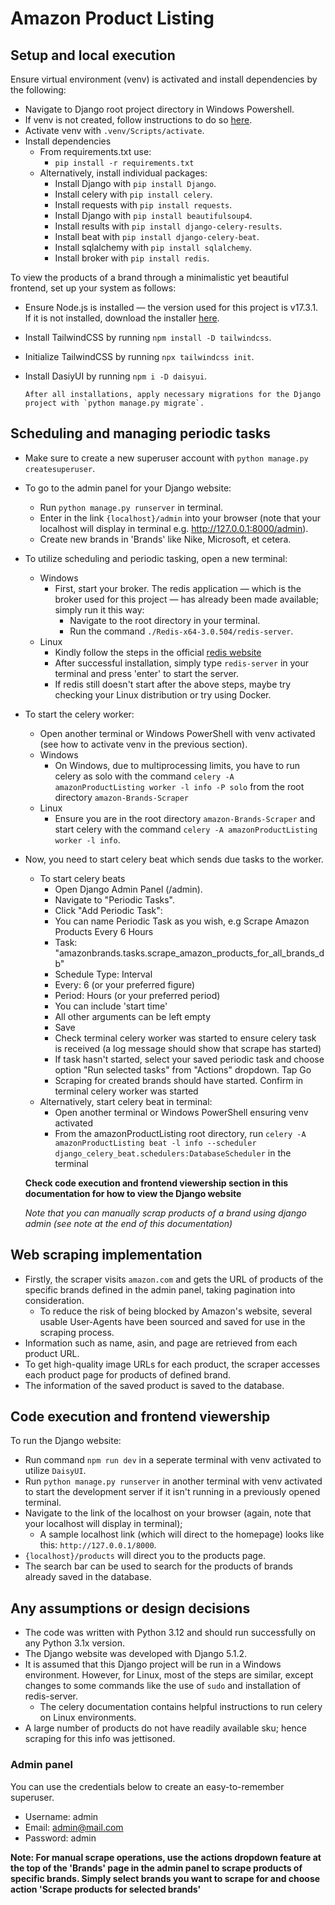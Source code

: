 # Amazon Product Listing
## Setup and local execution

Ensure virtual environment (venv) is activated and install dependencies by the following:
- Navigate to Django root project directory in Windows Powershell.
- If venv is not created, follow instructions to do so [here](https://docs.python.org/3/library/venv.html).
- Activate venv with `.venv/Scripts/activate`.
- Install dependencies
  - From requirements.txt use:
    - `pip install -r requirements.txt`
  - Alternatively, install individual packages:
    - Install Django with `pip install Django`.
    - Install celery with `pip install celery`.
    - Install requests with `pip install requests`.
    - Install Django with `pip install beautifulsoup4`.
    - Install results with `pip install django-celery-results`.
    - Install beat with `pip install django-celery-beat`.
    - Install sqlalchemy with `pip install sqlalchemy`.
    - Install broker with `pip install redis`.

To view the products of a brand through a minimalistic yet beautiful frontend, set up your system as follows:
+ Ensure Node.js is installed — the version used for this project is v17.3.1. If it is not installed, download the installer [here](https://nodejs.org/en/download).
+ Install TailwindCSS by running `npm install -D tailwindcss`.
+ Initialize TailwindCSS by running `npx tailwindcss init`.
+ Install DasiyUI by running `npm i -D daisyui`.

      After all installations, apply necessary migrations for the Django project with `python manage.py migrate`.

## Scheduling and managing periodic tasks
- Make sure to create a new superuser account with `python manage.py createsuperuser`.
- To go to the admin panel for your Django website:
  - Run `python manage.py runserver` in terminal.
  - Enter in the link `{localhost}/admin` into your browser (note that your localhost will display in terminal e.g. http://127.0.0.1:8000/admin).
  - Create new brands in 'Brands' like Nike, Microsoft, et cetera.
- To utilize scheduling and periodic tasking, open a new terminal:
  - Windows
    - First, start your broker. The redis application — which is the broker used for this project — has already been made available; simply run it this way:
      - Navigate to the root directory in your terminal.
      - Run the command `./Redis-x64-3.0.504/redis-server`.
  - Linux
    - Kindly follow the steps in the official [redis website](https://redis.io/docs/latest/operate/oss_and_stack/install/install-redis/install-redis-on-linux/)
    - After successful installation, simply type `redis-server` in your terminal and press 'enter' to start the server.
    - If redis still doesn't start after the above steps, maybe try checking your Linux distribution or try using Docker.
- To start the celery worker:
  - Open another terminal or Windows PowerShell with venv activated (see how to activate venv in the previous section).
  - Windows
    - On Windows, due to multiprocessing limits, you have to run celery as solo with the command `celery -A amazonProductListing worker -l info -P solo` from the root directory `amazon-Brands-Scraper`
  - Linux
    - Ensure you are in the root directory `amazon-Brands-Scraper` and start celery with the command `celery -A amazonProductListing worker -l info`.
- Now, you need to start celery beat which sends due tasks to the worker.
  - To start celery beats
    - Open Django Admin Panel (/admin).
    - Navigate to "Periodic Tasks".
    - Click "Add Periodic Task":
    - You can name Periodic Task as you wish, e.g Scrape Amazon Products Every 6 Hours
    - Task: "amazonbrands.tasks.scrape_amazon_products_for_all_brands_db"
    - Schedule Type: Interval
    - Every: 6 (or your preferred figure)
    - Period: Hours (or your preferred period)
    - You can include 'start time'
    - All other arguments can be left empty
    - Save
    - Check terminal celery worker was started to ensure celery task is received (a log message should show that scrape has started)
    - If task hasn't started, select your saved periodic task and choose option "Run selected tasks" from "Actions" dropdown. Tap Go
    - Scraping for created brands should have started. Confirm in terminal celery worker was started 
  - Alternatively, start celery beat in terminal:
    - Open another terminal or Windows PowerShell ensuring venv activated
    - From the amazonProductListing root directory, run `celery -A amazonProductListing beat -l info --scheduler django_celery_beat.schedulers:DatabaseScheduler` in the terminal

  **Check code execution and frontend viewership section in this documentation for how to view the Django website**

    *Note that you can manually scrap products of a brand using django admin (see note at the end of this documentation)*

## Web scraping implementation
- Firstly, the scraper visits `amazon.com` and gets the URL of products of the specific brands defined in the admin panel, taking pagination into consideration.
  - To reduce the risk of being blocked by Amazon's website, several usable User-Agents have been sourced and saved for use in the scraping process.
- Information such as name, asin, and page are retrieved from each product URL.
- To get high-quality image URLs for each product, the scraper accesses each product page for products of defined brand.
- The information of the saved product is saved to the database.

## Code execution and frontend viewership
To run the Django website:
- Run command `npm run dev` in a seperate terminal with venv activated to utilize `DaisyUI`.
- Run `python manage.py runserver` in another terminal with venv activated to start the development server if it isn't running in a previously opened terminal.
- Navigate to the link of the localhost on your browser (again, note that your localhost will display in terminal);
  - A sample localhost link (which will direct to the homepage) looks like this: `http://127.0.0.1/8000`.
- `{localhost}/products` will direct you to the products page.
- The search bar can be used to search for the products of brands already saved in the database.

## Any assumptions or design decisions
- The code was written with Python 3.12 and should run successfully on any Python 3.1x version.
- The Django website was developed with Django 5.1.2.
- It is assumed that this Django project will be run in a Windows environment. However, for Linux, most of the steps are similar, except changes to some commands like the use of `sudo` and installation of redis-server.
  - The celery documentation contains helpful instructions to run celery on Linux environments.
- A large number of products do not have readily available sku; hence scraping for this info was jettisoned.

### Admin panel
You can use the credentials below to create an easy-to-remember superuser.
- Username: admin
- Email: admin@mail.com
- Password: admin

**Note:  For manual scrape operations, use the actions dropdown feature at the top of the 'Brands' page in the admin panel to scrape products of specific brands. Simply select brands you want to scrape for and choose action 'Scrape products for selected brands'**